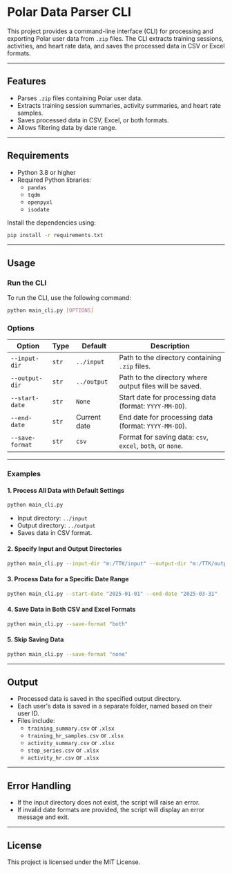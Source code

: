 # Polar Data Parser CLI

This project provides a command-line interface (CLI) for processing and exporting Polar user data from `.zip` files. The CLI extracts training sessions, activities, and heart rate data, and saves the processed data in CSV or Excel formats.

---

## **Features**
- Parses `.zip` files containing Polar user data.
- Extracts training session summaries, activity summaries, and heart rate samples.
- Saves processed data in CSV, Excel, or both formats.
- Allows filtering data by date range.

---

## **Requirements**
- Python 3.8 or higher
- Required Python libraries:
  - `pandas`
  - `tqdm`
  - `openpyxl`
  - `isodate`

Install the dependencies using:
```bash
pip install -r requirements.txt
```

---

## **Usage**

### **Run the CLI**
To run the CLI, use the following command:
```bash
python main_cli.py [OPTIONS]
```

### **Options**
| Option           | Type   | Default           | Description                                                                 |
|-------------------|--------|-------------------|-----------------------------------------------------------------------------|
| `--input-dir`     | `str`  | `../input`        | Path to the directory containing `.zip` files.                              |
| `--output-dir`    | `str`  | `../output`       | Path to the directory where output files will be saved.                     |
| `--start-date`    | `str`  | `None`            | Start date for processing data (format: `YYYY-MM-DD`).                      |
| `--end-date`      | `str`  | Current date      | End date for processing data (format: `YYYY-MM-DD`).                        |
| `--save-format`   | `str`  | `csv`             | Format for saving data: `csv`, `excel`, `both`, or `none`.                  |

---

### **Examples**

#### **1. Process All Data with Default Settings**
```bash
python main_cli.py
```
- Input directory: `../input`
- Output directory: `../output`
- Saves data in CSV format.

#### **2. Specify Input and Output Directories**
```bash
python main_cli.py --input-dir "m:/TTK/input" --output-dir "m:/TTK/output"
```

#### **3. Process Data for a Specific Date Range**
```bash
python main_cli.py --start-date "2025-01-01" --end-date "2025-03-31"
```

#### **4. Save Data in Both CSV and Excel Formats**
```bash
python main_cli.py --save-format "both"
```

#### **5. Skip Saving Data**
```bash
python main_cli.py --save-format "none"
```

---

## **Output**
- Processed data is saved in the specified output directory.
- Each user's data is saved in a separate folder, named based on their user ID.
- Files include:
  - `training_summary.csv` or `.xlsx`
  - `training_hr_samples.csv` or `.xlsx`
  - `activity_summary.csv` or `.xlsx`
  - `step_series.csv` or `.xlsx`
  - `activity_hr.csv` or `.xlsx`

---

## **Error Handling**
- If the input directory does not exist, the script will raise an error.
- If invalid date formats are provided, the script will display an error message and exit.
---

## **License**
This project is licensed under the MIT License.
